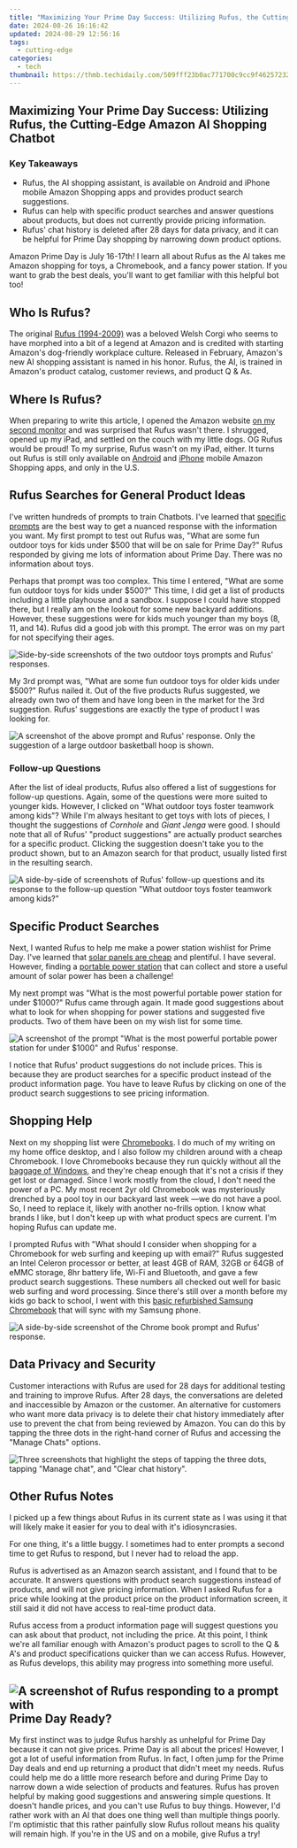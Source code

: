 ```yaml
---
title: "Maximizing Your Prime Day Success: Utilizing Rufus, the Cutting-Edge Amazon AI Shopping Chatbot"
date: 2024-08-26 16:16:42
updated: 2024-08-29 12:56:16
tags:
  - cutting-edge
categories:
  - tech
thumbnail: https://thmb.techidaily.com/509fff23b0ac771700c9cc9f462572328b6f939b94b3444a0e657778351b7b6a.jpg
---
```


## Maximizing Your Prime Day Success: Utilizing Rufus, the Cutting-Edge Amazon AI Shopping Chatbot

### Key Takeaways

* Rufus, the AI shopping assistant, is available on Android and iPhone mobile Amazon Shopping apps and provides product search suggestions.
* Rufus can help with specific product searches and answer questions about products, but does not currently provide pricing information.
* Rufus' chat history is deleted after 28 days for data privacy, and it can be helpful for Prime Day shopping by narrowing down product options.

 Amazon Prime Day is July 16-17th! I learn all about Rufus as the AI takes me Amazon shopping for toys, a Chromebook, and a fancy power station. If you want to grab the best deals, you'll want to get familiar with this helpful bot too!

##  Who Is Rufus?

 The original [Rufus (1994-2009)](https://www.amazon.com/gp/help/customer/display.html?nodeId=3711811&tag=hotoge-20&ascsubtag=UUhtgUeUpU2003905&asc%5Frefurl=https%3A%2F%2Fwww.howtogeek.com%2Fhow-to-get-ready-for-prime-day-with-rufus-amazon-shoppings-new-ai-assistant-chatbot%2F&asc%5Fcampaign=Short-Term) was a beloved Welsh Corgi who seems to have morphed into a bit of a legend at Amazon and is credited with starting Amazon's dog-friendly workplace culture. Released in February, Amazon's new AI shopping assistant is named in his honor. Rufus, the AI, is trained in Amazon's product catalog, customer reviews, and product Q & As.

##  Where Is Rufus?

 When preparing to write this article, I opened the Amazon website [on my second monitor](https://youtube-sure.techidaily.com/r-the-art-of-subtitlecc-integration-in-youtube-with-this-guide-for-2024/) and was surprised that Rufus wasn't there. I shrugged, opened up my iPad, and settled on the couch with my little dogs. OG Rufus would be proud! To my surprise, Rufus wasn't on my iPad, either. It turns out Rufus is still only available on [Android](https://www.anrdoezrs.net/links/3607085/type/dlg/sid/UUhtgUeUpU2003905/https://play.google.com/store/apps/details?id=com.amazon.mShop.android.shopping&hl=en%5FUS) and [iPhone](https://apps.apple.com/us/app/amazon-shopping/id297606951) mobile Amazon Shopping apps, and only in the U.S.

##  Rufus Searches for General Product Ideas

 I've written hundreds of prompts to train Chatbots. I've learned that [specific prompts](https://fake-location.techidaily.com/in-2024-6-ways-to-change-spotify-location-on-your-realme-v30t-drfone-by-drfone-virtual-android/) are the best way to get a nuanced response with the information you want. My first prompt to test out Rufus was, "What are some fun outdoor toys for kids under $500 that will be on sale for Prime Day?" Rufus responded by giving me lots of information about Prime Day. There was no information about toys.

 Perhaps that prompt was too complex. This time I entered, "What are some fun outdoor toys for kids under $500?" This time, I did get a list of products including a little playhouse and a sandbox. I suppose I could have stopped there, but I really am on the lookout for some new backyard additions. However, these suggestions were for kids much younger than my boys (8, 11, and 14). Rufus did a good job with this prompt. The error was on my part for not specifying their ages.

![Side-by-side screenshots of the two outdoor toys prompts and Rufus' responses.](https://static1.howtogeekimages.com/wordpress/wp-content/uploads/2024/06/screenshot_20240627_195714_amazon-shopping.png) 

 My 3rd prompt was, "What are some fun outdoor toys for older kids under $500?" Rufus nailed it. Out of the five products Rufus suggested, we already own two of them and have long been in the market for the 3rd suggestion. Rufus' suggestions are exactly the type of product I was looking for.

![A screenshot of the above prompt and Rufus' response. Only the suggestion of a large outdoor basketball hoop is shown.](https://static1.howtogeekimages.com/wordpress/wp-content/uploads/2024/06/screenshot_20240627_200000_amazon-shopping.jpg) 

###  Follow-up Questions

 After the list of ideal products, Rufus also offered a list of suggestions for follow-up questions. Again, some of the questions were more suited to younger kids. However, I clicked on "What outdoor toys foster teamwork among kids"? While I'm always hesitant to get toys with lots of pieces, I thought the suggestions of _Cornhole_ and _Giant Jenga_ were good. I should note that all of Rufus' "product suggestions" are actually product searches for a specific product. Clicking the suggestion doesn't take you to the product shown, but to an Amazon search for that product, usually listed first in the resulting search.

![A side-by-side of screenshots of Rufus' follow-up questions and its response to the follow-up question "What outdoor toys foster teamwork among kids?"](https://static1.howtogeekimages.com/wordpress/wp-content/uploads/2024/06/screenshot_20240627_215749_amazon-shopping.png) 

##  Specific Product Searches

 Next, I wanted Rufus to help me make a power station wishlist for Prime Day. I've learned that [solar panels are cheap](https://technical-tips.techidaily.com/enjoy-roku-channels-anywhere-even-without-owning-a-roku-player-heres-how/) and plentiful. I have several. However, finding a [portable power station](https://some-approaches.techidaily.com/updated-the-pros-guide-to-conquering-photovideo-importers-in-win11/) that can collect and store a useful amount of solar power has been a challenge!

 My next prompt was "What is the most powerful portable power station for under $1000?" Rufus came through again. It made good suggestions about what to look for when shopping for power stations and suggested five products. Two of them have been on my wish list for some time.

![A screenshot of the prompt "What is the most powerful portable power station for under $1000" and Rufus' response.](https://static1.howtogeekimages.com/wordpress/wp-content/uploads/2024/06/screenshot_20240628_204656_amazon-shopping.jpg) 

 I notice that Rufus' product suggestions do not include prices. This is because they are product searches for a specific product instead of the product information page. You have to leave Rufus by clicking on one of the product search suggestions to see pricing information.

##  Shopping Help

 Next on my shopping list were [Chromebooks](https://screen-mirroring-recording.techidaily.com/new-2024-approved-tranquility-techniques-how-to-mute-and-manage-gmeet-distractions/). I do much of my writing on my home office desktop, and I also follow my children around with a cheap Chromebook. I love Chromebooks because they run quickly without all the [baggage of Windows](https://sim-unlock.techidaily.com/in-2024-how-to-unlock-sim-cards-of-xiaomi-14-pro-without-puk-codes-by-drfone-android/), and they're cheap enough that it's not a crisis if they get lost or damaged. Since I work mostly from the cloud, I don't need the power of a PC. My most recent 2yr old Chromebook was mysteriously drenched by a pool toy in our backyard last week —we do not have a pool. So, I need to replace it, likely with another no-frills option. I know what brands I like, but I don't keep up with what product specs are current. I'm hoping Rufus can update me.

 I prompted Rufus with "What should I consider when shopping for a Chromebook for web surfing and keeping up with email?" Rufus suggested an Intel Celeron processor or better, at least 4GB of RAM, 32GB or 64GB of eMMC storage, 8hr battery life, Wi-Fi and Bluetooth, and gave a few product search suggestions. These numbers all checked out well for basic web surfing and word processing. Since there's still over a month before my kids go back to school, I went with this [basic refurbished Samsung Chromebook](https://www.amazon.com/dp/B09F2MX54R?asc%5Fsource=01H8HFYCS1MWCPQSJYRR7EWW12&psc=1&ref=ppx%5Fyo2ov%5Fdt%5Fb%5Fproduct%5Fdetails&tag=hotoge-20&ascsubtag=UUhtgUeUpU2003905&asc%5Frefurl=https%3A%2F%2Fwww.howtogeek.com%2Fhow-to-get-ready-for-prime-day-with-rufus-amazon-shoppings-new-ai-assistant-chatbot%2F&asc%5Fcampaign=Short-Term) that will sync with my Samsung phone.

![A side-by-side screenshot of the Chrome book prompt and Rufus' response.](https://static1.howtogeekimages.com/wordpress/wp-content/uploads/2024/06/screenshot_20240628_204847_amazon-shopping.png) 

##  Data Privacy and Security

 Customer interactions with Rufus are used for 28 days for additional testing and training to improve Rufus. After 28 days, the conversations are deleted and inaccessible by Amazon or the customer. An alternative for customers who want more data privacy is to delete their chat history immediately after use to prevent the chat from being reviewed by Amazon. You can do this by tapping the three dots in the right-hand corner of Rufus and accessing the "Manage Chats" options.

![Three screenshots that highlight the steps of tapping the three dots, tapping "Manage chat", and "Clear chat history".](https://static1.howtogeekimages.com/wordpress/wp-content/uploads/2024/06/screenshot_20240628_225642_amazon-shopping.png) 

##  Other Rufus Notes

 I picked up a few things about Rufus in its current state as I was using it that will likely make it easier for you to deal with it's idiosyncrasies.

 For one thing, it's a little buggy. I sometimes had to enter prompts a second time to get Rufus to respond, but I never had to reload the app.

 Rufus is advertised as an Amazon search assistant, and I found that to be accurate. It answers questions with product search suggestions instead of products, and will not give pricing information. When I asked Rufus for a price while looking at the product price on the product information screen, it still said it did not have access to real-time product data.

 Rufus access from a product information page will suggest questions you can ask about that product, not including the price. At this point, I think we're all familiar enough with Amazon's product pages to scroll to the Q & A's and product specifications quicker than we can access Rufus. However, as Rufus develops, this ability may progress into something more useful.

## ![A screenshot of Rufus responding to a prompt with](https://static0.howtogeekimages.com/wordpress/wp-content/uploads/2024/06/screenshot_20240628_213130_amazon-shopping-2.jpg) Prime Day Ready?

 My first instinct was to judge Rufus harshly as unhelpful for Prime Day because it can not give prices. Prime Day is all about the prices! However, I got a lot of useful information from Rufus. In fact, I often jump for the Prime Day deals and end up returning a product that didn't meet my needs. Rufus could help me do a little more research before and during Prime Day to narrow down a wide selection of products and features. Rufus has proven helpful by making good suggestions and answering simple questions. It doesn't handle prices, and you can't use Rufus to buy things. However, I'd rather work with an AI that does one thing well than multiple things poorly. I'm optimistic that this rather painfully slow Rufus rollout means his quality will remain high. If you're in the US and on a mobile, give Rufus a try!

<ins class="adsbygoogle"
     style="display:block"
     data-ad-format="autorelaxed"
     data-ad-client="ca-pub-7571918770474297"
     data-ad-slot="1223367746"></ins>



<ins class="adsbygoogle"
     style="display:block"
     data-ad-client="ca-pub-7571918770474297"
     data-ad-slot="8358498916"
     data-ad-format="auto"
     data-full-width-responsive="true"></ins>

